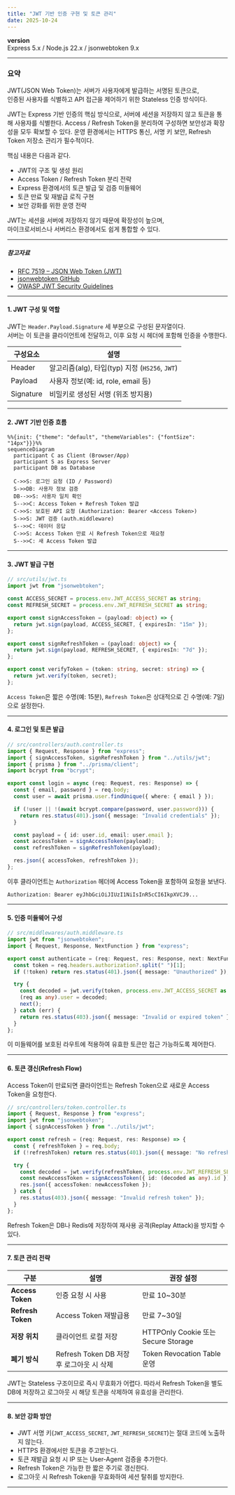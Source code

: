 ```yaml
---
title: "JWT 기반 인증 구현 및 토큰 관리"
date: 2025-10-24
---
```


**version**  
Express 5.x / Node.js 22.x / jsonwebtoken 9.x

---

### 요약  
JWT(JSON Web Token)는 서버가 사용자에게 발급하는 서명된 토큰으로,  
인증된 사용자를 식별하고 API 접근을 제어하기 위한 Stateless 인증 방식이다.  

JWT는 Express 기반 인증의 핵심 방식으로,
서버에 세션을 저장하지 않고 토큰을 통해 사용자를 식별한다.
Access / Refresh Token을 분리하여 구성하면
보안성과 확장성을 모두 확보할 수 있다.
운영 환경에서는 HTTPS 통신, 서명 키 보안,
Refresh Token 저장소 관리가 필수적이다.


핵심 내용은 다음과 같다.  
- JWT의 구조 및 생성 원리  
- Access Token / Refresh Token 분리 전략  
- Express 환경에서의 토큰 발급 및 검증 미들웨어  
- 토큰 만료 및 재발급 로직 구현  
- 보안 강화를 위한 운영 전략  

JWT는 세션을 서버에 저장하지 않기 때문에 확장성이 높으며,  
마이크로서비스나 서버리스 환경에서도 쉽게 통합할 수 있다.  

---

##### 참고자료  
- [RFC 7519 – JSON Web Token (JWT)](https://datatracker.ietf.org/doc/html/rfc7519)  
- [jsonwebtoken GitHub](https://github.com/auth0/node-jsonwebtoken)  
- [OWASP JWT Security Guidelines](https://cheatsheetseries.owasp.org/cheatsheets/JSON_Web_Token_Cheat_Sheet.html)  

---

#### 1. JWT 구성 및 역할  

JWT는 `Header.Payload.Signature` 세 부분으로 구성된 문자열이다.  
서버는 이 토큰을 클라이언트에 전달하고, 이후 요청 시 헤더에 포함해 인증을 수행한다.  

| 구성요소 | 설명 |
|-----------|------|
| Header | 알고리즘(alg), 타입(typ) 지정 (`HS256`, `JWT`) |
| Payload | 사용자 정보(예: id, role, email 등) |
| Signature | 비밀키로 생성된 서명 (위조 방지용) |

---

#### 2. JWT 기반 인증 흐름  

```mermaid
%%{init: {"theme": "default", "themeVariables": {"fontSize": "14px"}}}%%
sequenceDiagram
  participant C as Client (Browser/App)
  participant S as Express Server
  participant DB as Database

  C->>S: 로그인 요청 (ID / Password)
  S->>DB: 사용자 정보 검증
  DB-->>S: 사용자 일치 확인
  S-->>C: Access Token + Refresh Token 발급
  C->>S: 보호된 API 요청 (Authorization: Bearer <Access Token>)
  S->>S: JWT 검증 (auth.middleware)
  S-->>C: 데이터 응답
  C->>S: Access Token 만료 시 Refresh Token으로 재요청
  S-->>C: 새 Access Token 발급
```

---

#### 3. JWT 발급 구현

```typescript
// src/utils/jwt.ts
import jwt from "jsonwebtoken";

const ACCESS_SECRET = process.env.JWT_ACCESS_SECRET as string;
const REFRESH_SECRET = process.env.JWT_REFRESH_SECRET as string;

export const signAccessToken = (payload: object) => {
  return jwt.sign(payload, ACCESS_SECRET, { expiresIn: "15m" });
};

export const signRefreshToken = (payload: object) => {
  return jwt.sign(payload, REFRESH_SECRET, { expiresIn: "7d" });
};

export const verifyToken = (token: string, secret: string) => {
  return jwt.verify(token, secret);
};
```

`Access Token`은 짧은 수명(예: 15분),
`Refresh Token`은 상대적으로 긴 수명(예: 7일)으로 설정한다.

---

#### 4. 로그인 및 토큰 발급

```typescript
// src/controllers/auth.controller.ts
import { Request, Response } from "express";
import { signAccessToken, signRefreshToken } from "../utils/jwt";
import { prisma } from "../prisma/client";
import bcrypt from "bcrypt";

export const login = async (req: Request, res: Response) => {
  const { email, password } = req.body;
  const user = await prisma.user.findUnique({ where: { email } });

  if (!user || !(await bcrypt.compare(password, user.password))) {
    return res.status(401).json({ message: "Invalid credentials" });
  }

  const payload = { id: user.id, email: user.email };
  const accessToken = signAccessToken(payload);
  const refreshToken = signRefreshToken(payload);

  res.json({ accessToken, refreshToken });
};
```

이후 클라이언트는 `Authorization` 헤더에 Access Token을 포함하여 요청을 보낸다.

```
Authorization: Bearer eyJhbGciOiJIUzI1NiIsInR5cCI6IkpXVCJ9...
```

---

#### 5. 인증 미들웨어 구성

```typescript
// src/middlewares/auth.middleware.ts
import jwt from "jsonwebtoken";
import { Request, Response, NextFunction } from "express";

export const authenticate = (req: Request, res: Response, next: NextFunction) => {
  const token = req.headers.authorization?.split(" ")[1];
  if (!token) return res.status(401).json({ message: "Unauthorized" });

  try {
    const decoded = jwt.verify(token, process.env.JWT_ACCESS_SECRET as string);
    (req as any).user = decoded;
    next();
  } catch (err) {
    return res.status(403).json({ message: "Invalid or expired token" });
  }
};
```

이 미들웨어를 보호된 라우트에 적용하여
유효한 토큰만 접근 가능하도록 제어한다.

---

#### 6. 토큰 갱신(Refresh Flow)

Access Token이 만료되면 클라이언트는 Refresh Token으로 새로운 Access Token을 요청한다.

```typescript
// src/controllers/token.controller.ts
import { Request, Response } from "express";
import jwt from "jsonwebtoken";
import { signAccessToken } from "../utils/jwt";

export const refresh = (req: Request, res: Response) => {
  const { refreshToken } = req.body;
  if (!refreshToken) return res.status(401).json({ message: "No refresh token" });

  try {
    const decoded = jwt.verify(refreshToken, process.env.JWT_REFRESH_SECRET as string);
    const newAccessToken = signAccessToken({ id: (decoded as any).id });
    res.json({ accessToken: newAccessToken });
  } catch {
    res.status(403).json({ message: "Invalid refresh token" });
  }
};
```

Refresh Token은 DB나 Redis에 저장하여
재사용 공격(Replay Attack)을 방지할 수 있다.

---

#### 7. 토큰 관리 전략

| 구분                | 설명                              | 권장 설정                             |
| ----------------- | ------------------------------- | --------------------------------- |
| **Access Token**  | 인증 요청 시 사용                      | 만료 10~30분                         |
| **Refresh Token** | Access Token 재발급용               | 만료 7~30일                          |
| **저장 위치**         | 클라이언트 로컬 저장                     | HTTPOnly Cookie 또는 Secure Storage |
| **폐기 방식**         | Refresh Token DB 저장 후 로그아웃 시 삭제 | Token Revocation Table 운영         |

JWT는 Stateless 구조이므로 즉시 무효화가 어렵다.
따라서 Refresh Token을 별도 DB에 저장하고
로그아웃 시 해당 토큰을 삭제하여 유효성을 관리한다.

---

#### 8. 보안 강화 방안

* JWT 서명 키(`JWT_ACCESS_SECRET`, `JWT_REFRESH_SECRET`)는 절대 코드에 노출하지 않는다.
* HTTPS 환경에서만 토큰을 주고받는다.
* 토큰 재발급 요청 시 IP 또는 User-Agent 검증을 추가한다.
* Refresh Token은 가능한 한 짧은 주기로 갱신한다.
* 로그아웃 시 Refresh Token을 무효화하여 세션 탈취를 방지한다.

---

